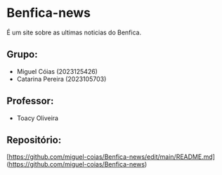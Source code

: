 # Benfica-news
É um site sobre as ultimas noticias do Benfica.

## Grupo:
- Miguel Cóias (2023125426)
- Catarina Pereira (2023105703)

## Professor:
- Toacy Oliveira

## Repositório:
[https://github.com/miguel-coias/Benfica-news/edit/main/README.md] (https://github.com/miguel-coias/Benfica-news)
